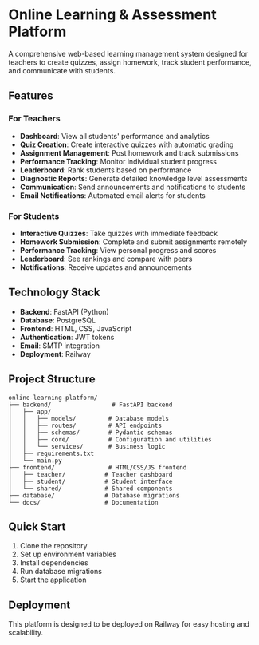 # Online Learning & Assessment Platform

A comprehensive web-based learning management system designed for teachers to create quizzes, assign homework, track student performance, and communicate with students.

## Features

### For Teachers
- **Dashboard**: View all students' performance and analytics
- **Quiz Creation**: Create interactive quizzes with automatic grading
- **Assignment Management**: Post homework and track submissions
- **Performance Tracking**: Monitor individual student progress
- **Leaderboard**: Rank students based on performance
- **Diagnostic Reports**: Generate detailed knowledge level assessments
- **Communication**: Send announcements and notifications to students
- **Email Notifications**: Automated email alerts for students

### For Students
- **Interactive Quizzes**: Take quizzes with immediate feedback
- **Homework Submission**: Complete and submit assignments remotely
- **Performance Tracking**: View personal progress and scores
- **Leaderboard**: See rankings and compare with peers
- **Notifications**: Receive updates and announcements

## Technology Stack

- **Backend**: FastAPI (Python)
- **Database**: PostgreSQL
- **Frontend**: HTML, CSS, JavaScript
- **Authentication**: JWT tokens
- **Email**: SMTP integration
- **Deployment**: Railway

## Project Structure

```
online-learning-platform/
├── backend/                 # FastAPI backend
│   ├── app/
│   │   ├── models/         # Database models
│   │   ├── routes/         # API endpoints
│   │   ├── schemas/        # Pydantic schemas
│   │   ├── core/           # Configuration and utilities
│   │   └── services/       # Business logic
│   ├── requirements.txt
│   └── main.py
├── frontend/               # HTML/CSS/JS frontend
│   ├── teacher/           # Teacher dashboard
│   ├── student/           # Student interface
│   └── shared/            # Shared components
├── database/              # Database migrations
└── docs/                  # Documentation
```

## Quick Start

1. Clone the repository
2. Set up environment variables
3. Install dependencies
4. Run database migrations
5. Start the application

## Deployment

This platform is designed to be deployed on Railway for easy hosting and scalability.
